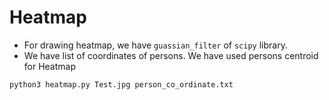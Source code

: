 # Heatmap
- For drawing heatmap, we have ```guassian_filter``` of ```scipy``` library.
- We have list of coordinates of persons. We have used persons centroid for Heatmap

 ```python3 heatmap.py Test.jpg person_co_ordinate.txt```
